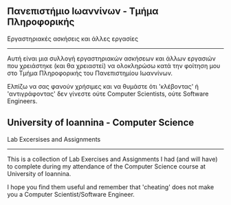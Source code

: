 ﻿Πανεπιστήμιο Ιωαννίνων - Τμήμα Πληροφορικής
---
Εργαστηριακές ασκήσεις και άλλες εργασίες

---
Αυτή είναι μια συλλογή εργαστηριακών ασκήσεων και άλλων εργασιών που χρειάστηκε (και θα χρειαστεί) να ολοκληρώσω κατά την φοίτηση μου στο Τμήμα Πληροφορικής του Πανεπιστημίου Ιωαννίνων.

Ελπίζω να σας φανούν χρήσιμες και να θυμάστε ότι 'κλέβοντας' ή 'αντιγράφοντας' δεν γίνεστε ούτε Computer Scientists, ούτε Software Engineers.


University of Ioannina - Computer Science
---
Lab Excersises and Assignments

---
This is a collection of Lab Exercises and Assignments I had (and will have) to complete during my attendance of the Computer Science course at University of Ioannina.

I hope you find them useful and remember that 'cheating' does not make you a Computer Scientist/Software Engineer.